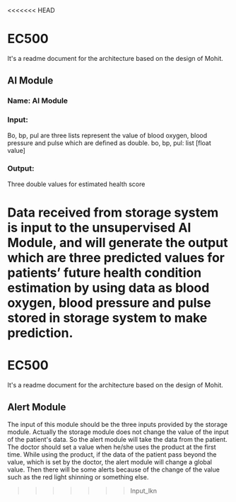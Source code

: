 <<<<<<< HEAD
# EC500
It's a readme document for the architecture based on the design of Mohit.
## AI Module
### Name: AI Module

### Input:
Bo, bp, pul are three lists represent the value of blood oxygen, blood pressure and pulse which are defined as double.
bo, bp, pul: list [float value]
### Output:
Three double values for estimated health score

Data received from storage system is input to the unsupervised AI Module, and will generate the output which are three predicted values for patients’ future health condition estimation by using data as blood oxygen, blood pressure and pulse stored in storage system to make prediction.
=======
# EC500
It's a readme document for the architecture based on the design of Mohit.
## Alert Module
The input of this module should be the three inputs provided by the storage module. Actually the storage module does not change the value of
the input of the patient's data. So the alert module will take the data from the patient. The doctor should set a value when he/she uses the 
product at the first time. While using the product, if the data of the patient pass beyond the value, which is set by the doctor, the alert module will change a global value. Then there will be some alerts because of the change of the value such as the red light shinning or something else.
>>>>>>> Input_lkn
